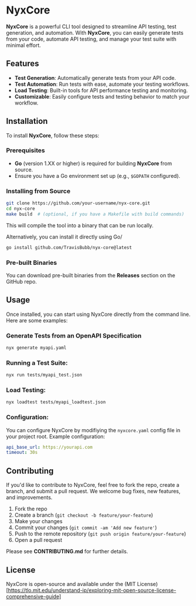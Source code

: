 # NyxCore

**NyxCore** is a powerful CLI tool designed to streamline API testing, test generation, and automation. With **NyxCore**, you can easily generate tests from your code, automate API testing, and manage your test suite with minimal effort.

## Features
- **Test Generation**: Automatically generate tests from your API code.
- **Test Automation**: Run tests with ease, automate your testing workflows.
- **Load Testing**: Built-in tools for API performance testing and monitoring.
- **Customizable**: Easily configure tests and testing behavior to match your workflow.

## Installation

To install **NyxCore**, follow these steps:

### Prerequisites
- **Go** (version 1.XX or higher) is required for building **NyxCore** from source.
- Ensure you have a Go environment set up (e.g., `$GOPATH` configured).

### Installing from Source

```bash
git clone https://github.com/your-username/nyx-core.git
cd nyx-core
make build  # (optional, if you have a Makefile with build commands)
```

This will compile the tool into a binary that can be run locally.

Alternatively, you can install it directly using Go/

```bash
go install github.com/TravisBubb/nyx-core@latest
```

### Pre-built Binaries
You can download pre-built binaries from the **Releases** section on the GitHub repo.

## Usage
Once installed, you can start using NyxCore directly from the command line. Here are some examples:

### Generate Tests from an OpenAPI Specification
```bash
nyx generate myapi.yaml
```

### Running a Test Suite:
```bash
nyx run tests/myapi_test.json
```

### Load Testing:
```bash
nyx loadtest tests/myapi_loadtest.json
```

### Configuration:
You can configure NyxCore by modifiying the ```nyxcore.yaml``` config file in your project root. Example configuration:
```yaml
api_base_url: https://yourapi.com
timeout: 30s
```

## Contributing
If you'd like to contribute to NyxCore, feel free to fork the repo, create a branch, and submit a pull request. We welcome bug fixes, new features, and improvements.
1. Fork the repo
2. Create a branch (```git checkout -b feature/your-feature```)
3. Make your changes
4. Commit your changes (```git commit -am 'Add new feature'```)
5. Push to the remote repository (```git push origin feature/your-feature```)
6. Open a pull request

Please see **CONTRIBUTING.md** for further details.

## License
NyxCore is open-source and available under the (MIT License)[https://tlo.mit.edu/understand-ip/exploring-mit-open-source-license-comprehensive-guide]
